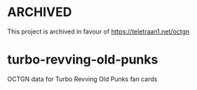 # ARCHIVED
This project is archived in favour of https://teletraan1.net/octgn

# turbo-revving-old-punks
OCTGN data for Turbo Revving Old Punks fan cards
